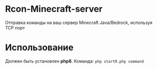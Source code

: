 # Rcon-Minecraft-server
Отправка команды на ваш сервер Minecraft Java/Bedrock, используя TCP порт

# Использование
Должен быть установлен **php8**.
Команда: `php startR.php command`

